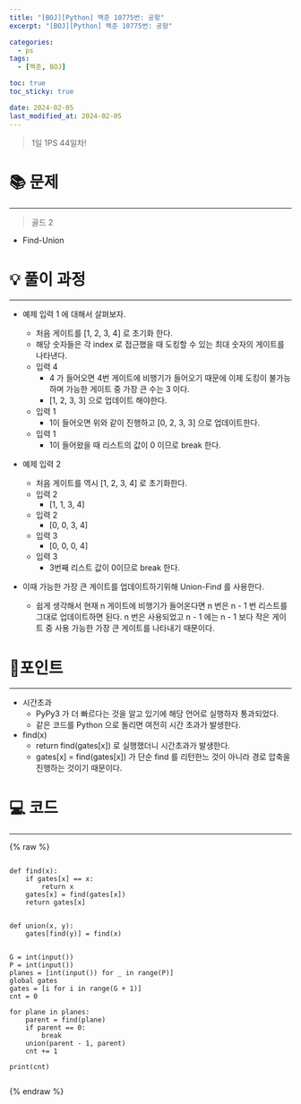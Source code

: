 ```yaml
---
title: "[BOJ][Python] 백준 10775번: 공항"
excerpt: "[BOJ][Python] 백준 10775번: 공항"

categories:
  - ps
tags:
  - [백준, BOJ]

toc: true
toc_sticky: true

date: 2024-02-05
last_modified_at: 2024-02-05
---
```


> 1일 1PS 44일차!

# 📚 문제

---

> 골드 2

- Find-Union

# 💡 풀이 과정

---

- 예제 입력 1 에 대해서 살펴보자.
  - 처음 게이트를 [1, 2, 3, 4] 로 초기화 한다.
  - 해당 숫자들은 각 index 로 접근했을 때 도킹할 수 있는 최대 숫자의 게이트를 나타낸다.
  - 입력 4
    - 4 가 들어오면 4번 게이트에 비행기가 들어오기 때문에 이제 도킹이 불가능하며 가능한 게이트 중 가장 큰 수는 3 이다.
    - [1, 2, 3, 3] 으로 업데이트 해야한다.
  - 입력 1
    - 1이 들어오면 위와 같이 진행하고 [0, 2, 3, 3] 으로 업데이트한다.
  - 입력 1
    - 1이 들어왔을 때 리스트의 값이 0 이므로 break 한다.
- 예제 입력 2

  - 처음 게이트를 역시 [1, 2, 3, 4] 로 초기화한다.
  - 입력 2
    - [1, 1, 3, 4]
  - 입력 2
    - [0, 0, 3, 4]
  - 입력 3
    - [0, 0, 0, 4]
  - 입력 3
    - 3번째 리스트 값이 0이므로 break 한다.

- 이때 가능한 가장 큰 게이트를 업데이트하기위해 Union-Find 를 사용한다.
  - 쉽게 생각해서 현재 n 게이트에 비행기가 들어온다면 n 번은 n - 1 번 리스트를 그대로 업데이트하면 된다. n 번은 사용되었고 n - 1 에는 n - 1 보다 작은 게이트 중 사용 가능한 가장 큰 게이트를 나타내기 때문이다.

# 📌포인트

---

- 시간초과
  - PyPy3 가 더 빠르다는 것을 알고 있기에 해당 언어로 실행하자 통과되었다.
  - 같은 코드를 Python 으로 돌리면 여전히 시간 초과가 발생한다.
- find(x)
  - return find(gates[x]) 로 실행했더니 시간초과가 발생한다.
  - gates[x] = find(gates[x]) 가 단순 find 를 리턴한느 것이 아니라 경로 압축을 진행하는 것이기 때문이다.

# 💻 코드

---

{% raw %}

```

def find(x):
    if gates[x] == x:
        return x
    gates[x] = find(gates[x])
    return gates[x]


def union(x, y):
    gates[find(y)] = find(x)


G = int(input())
P = int(input())
planes = [int(input()) for _ in range(P)]
global gates
gates = [i for i in range(G + 1)]
cnt = 0

for plane in planes:
    parent = find(plane)
    if parent == 0:
        break
    union(parent - 1, parent)
    cnt += 1

print(cnt)


```

{% endraw %}
